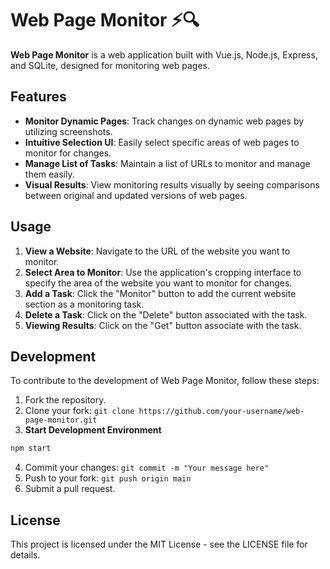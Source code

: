 # Web Page Monitor :zap::mag:

**Web Page Monitor** is a web application built with Vue.js, Node.js, Express, and SQLite, designed for monitoring web pages.

## Features
- **Monitor Dynamic Pages**: Track changes on dynamic web pages by utilizing screenshots.
- **Intuitive Selection UI**: Easily select specific areas of web pages to monitor for changes.
- **Manage List of Tasks**: Maintain a list of URLs to monitor and manage them easily.
- **Visual Results**: View monitoring results visually by seeing comparisons between original and updated versions of web pages.

## Usage
1) **View a Website**: Navigate to the URL of the website you want to monitor.
3) **Select Area to Monitor**: Use the application's cropping interface to specify the area of the website you want to monitor for changes.
4) **Add a Task**: Click the "Monitor" button to add the current website section as a monitoring task.
5) **Delete a Task**: Click on the "Delete" button associated with the task.
6) **Viewing Results**: Click on the "Get" button associate with the task.

## Development
To contribute to the development of Web Page Monitor, follow these steps:

1) Fork the repository.
2) Clone your fork: `git clone https://github.com/your-username/web-page-monitor.git`
3) **Start Development Environment**
```bash
npm start
```
4) Commit your changes: `git commit -m "Your message here"`
5) Push to your fork: `git push origin main`
6) Submit a pull request.

## License
This project is licensed under the MIT License - see the LICENSE file for details.
